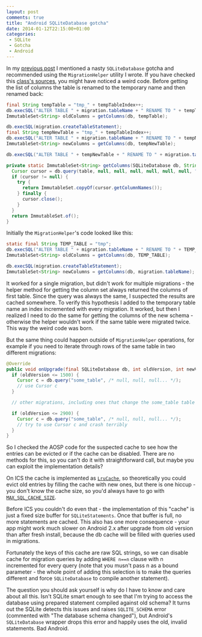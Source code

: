 ```yaml
---
layout: post
comments: true
title: "Android SQLiteDatabase gotcha"
date: 2014-01-12T22:15:00+01:00
categories:
 - SQLite
 - Gotcha
 - Android
---
```


In my [previous post](/blog/2014/01/03/offline-mode-in-android-apps-part-2) I mentioned a nasty `SQLiteDatabase` gotcha and recommended using the `MigrationHelper` utility I wrote. If you have checked this [class's sources](https://github.com/futuresimple/android-schema-utils/blob/master/src/main/java/com/getbase/android/schema/MigrationsHelper.java), you might have noticed a weird code. Before getting the list of columns the table is renamed to the temporary name and then renamed back:

``` java
final String tempTable = "tmp_" + tempTableIndex++;
db.execSQL("ALTER TABLE " + migration.tableName + " RENAME TO " + tempTable);
ImmutableSet<String> oldColumns = getColumns(db, tempTable);

db.execSQL(migration.createTableStatement);
final String tempNewTable = "tmp_" + tempTableIndex++;
db.execSQL("ALTER TABLE " + migration.tableName + " RENAME TO " + tempNewTable);
ImmutableSet<String> newColumns = getColumns(db, tempNewTable);

db.execSQL("ALTER TABLE " + tempNewTable + " RENAME TO " + migration.tableName);

private static ImmutableSet<String> getColumns(SQLiteDatabase db, String table) {
  Cursor cursor = db.query(table, null, null, null, null, null, null, "0");
  if (cursor != null) {
    try {
      return ImmutableSet.copyOf(cursor.getColumnNames());
    } finally {
      cursor.close();
    }
  }
  return ImmutableSet.of();
}
```

Initially the `MigrationHelper`'s code looked like this:

``` java
static final String TEMP_TABLE = "tmp";
db.execSQL("ALTER TABLE " + migration.tableName + " RENAME TO " + TEMP_TABLE);
ImmutableSet<String> oldColumns = getColumns(db, TEMP_TABLE);

db.execSQL(migration.createTableStatement);
ImmutableSet<String> newColumns = getColumns(db, migration.tableName);
```

It worked for a single migration, but didn't work for multiple migrations - the helper method for getting the column set always returned the columns of first table. Since the query was always the same, I suspected the results are cached somewhere. To verify this hypothesis I added to the temporary table name an index incremented with every migration. It worked, but then I realized I need to do the same for getting the columns of the new schema - otherwise the helper wouldn't work if the same table were migrated twice. This way the weird code was born.

But the same thing could happen outside of `MigrationHelper` operations, for example if you need to iterate through rows of the same table in two different migrations:

``` java
@Override
public void onUpgrade(final SQLiteDatabase db, int oldVersion, int newVersion) {
  if (oldVersion <= 1500) {
    Cursor c = db.query("some_table", /* null, null, null... */);
    // use Cursor c
  }

  // other migrations, including ones that change the some_table table's columns

  if (oldVersion <= 2900) {
    Cursor c = db.query("some_table", /* null, null, null... */);
    // try to use Cursor c and crash terribly
  }
}
```

So I checked the AOSP code for the suspected cache to see how the entries can be evicted or if the cache can be disabled. There are no methods for this, so you can't do it with straightforward call, but maybe you can exploit the implementation details?

On ICS the cache is implemented as [`LruCache`](http://developer.android.com/reference/android/util/LruCache.html), so theoretically you could evict old entries by filling the cache with new ones, but there is one hiccup - you don't know the cache size, so you'd always have to go with [`MAX_SQL_CACHE_SIZE`](http://developer.android.com/reference/android/database/sqlite/SQLiteDatabase.html#MAX_SQL_CACHE_SIZE).

Before ICS you couldn't do even that - the implementation of this "cache" is just a fixed size buffer for `SQLiteStatements`. Once that buffer is full, no more statements are cached. This also has one more consequence - your app might work much slower on Android 2.x after upgrade from old version than after fresh install, because the db cache will be filled with queries used in migrations.

Fortunately the keys of this cache are raw SQL strings, so we can disable cache for migration queries by adding `WHERE n==n` clause with n incremented for every query (note that you musn't pass n as a bound parameter - the whole point of adding this selection is to make the queries different and force `SQLiteDatabase` to compile another statement).

The question you should ask yourself is why do I have to know and care about all this. Isn't SQLite smart enough to see that I'm trying to access the database using prepared statement compiled against old schema? It turns out the SQLite detects this issues and raises `SQLITE_SCHEMA` error (commented with "The database schema changed"), but Android's `SQLiteDatabase` wrapper drops this error and happily uses the old, invalid statements. Bad Android.
